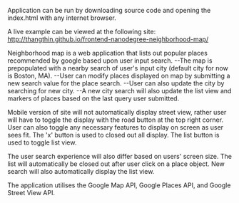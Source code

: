 Application can be run by downloading source code and opening the index.html with any internet browser.

A live example can be viewed at the following site:
http://thangthin.github.io/frontend-nanodegree-neighborhood-map/

Neighborhood map is a web application that lists out popular places
recommended by google based upon user input search. 
 --The map is prepopulated with a nearby search of user's input city (default 	city for now is Boston, MA).
 --User can modify places displayed on map by submitting a new search value
   for the place search.
 --User can also update the city by searching for new city.
 --A new city search will also update the list view and markers of places
   based on the last query user submitted.

 Mobile version of site will not automatically display street view, rather user will have to toggle the display with the road button at the top right corner. User can also toggle any necessary features to display on screen as user sees fit. The 'x' button is used to closed out all display. The list button is used to toggle list view.

 The user search experience will also differ based on users' screen size. The list will automatically be closed out after user click on a place object. New search will also automatically display the list view.


The application utilises the Google Map API, Google Places API, and Google Street View API.

